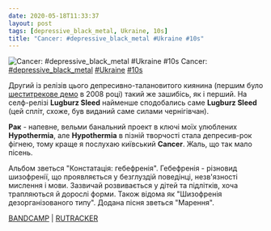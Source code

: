```yaml
---
date: 2020-05-18T11:33:37
layout: post
tags: [depressive_black_metal, Ukraine, 10s]
title: "Cancer: #depressive_black_metal #Ukraine #10s"
---
```

![Cancer: #depressive_black_metal #Ukraine #10s](https://cdn4.telesco.pe/file/BV8wSggxfuteZ2w7PMQNZFVUolQNKVyGDdTvM0LBqSMah2GYqUVPIbKGBODjPhK-EYhdAxIeg7NM1YzvuiS3eWsWTbl2HLVz82JSeiT7Y9-4iHG_AJycBDgg8j2QmtvR3CHpydfVbLMz5XICK98amaocUiBUlhiga12coO_HoxX1bQjeeE3h4tbOAF9hz8_L5_9zH1aUxXkjaXmr_WiYqXPUXltzq7Oj_mjVA5bi5XPNqQ9iO8LKXlyWhW6DGDnNiIFTMEysNmjesQBA0sQXSo78PaBouR6XuLED2dLu5JZ0WO1pY7aeFekYBFhZkkuj7jo7SRDvfbXwtAfYa7DotQ.jpg)
Cancer: [#depressive_black_metal](/tags/#depressive_black_metal) [#Ukraine](/tags/#Ukraine) [#10s](/tags/#10s)

Другий із релізів цього депресивно-талановитого киянина (першим було [шеститрекове демо](/2020-01-27-cancer--depressive-black-metal-ukraine-00s) в 2008 році) такий же зашибісь, як і перший. На селф-релізі **Lugburz Sleed** найменше сподобались саме **Lugburz Sleed** (цей спліт, схоже, був виданий саме силами чернігівчан).

**Рак** - напевне, вельми банальний проект в ключі моїх улюблених **Hypothermia**, але **Hypothermia** в пізній творчості стала депресив-рок фігнею, тому краще я послухаю київський **Cancer**. Жаль, що так мало пісень.

Альбом зветься &quot;Констатація: гебефренія&quot;. Гебефренія - різновид шизофренії, що проявляється у безглуздій поведінці, незв&#39;язності мислення і мови. Зазвичай розвивається у дітей та підлітків, хоча трапляються й дорослі форми. Також відома як &quot;Шизофренія дезорганізованого типу&quot;. Додана пісня зветься &quot;Марення&quot;.

[BANDCAMP](https://lugburzsleed.bandcamp.com/album/constatation-hebephrenia) \| [RUTRACKER](https://rutracker.org/forum/viewtopic.php?t=4737506)